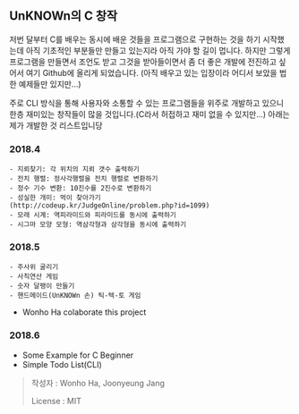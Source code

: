 ## UnKNOWn의 C 창작 

저번 달부터 C를 배우는 동시에 배운 것들을 프로그램으로 구현하는 것을 하기 시작했는데 아직 기초적인 부분들만 만들고 있는지라 아직 가야 할 길이 멉니다. 하지만 그렇게 프로그램을 만들면서 조언도 받고 그것을 받아들이면서 좀 더 좋은 개발에 전진하고 싶어서 여기 Github에 올리게 되었습니다. (아직 배우고 있는 입장이라 어디서 보았을 법한 예제들만 있지만...)

주로 CLI 방식을 통해 사용자와 소통할 수 있는 프로그램들을 위주로 개발하고 있으니 한층 재미있는 창작들이 많을 것입니다.(C라서 허접하고 재미 없을 수 있지만...) 아래는 제가 개발한 것 리스트입니당


### 2018.4

```
- 지뢰찾기: 각 위치의 지뢰 갯수 출력하기
- 전치 행렬: 정사각행렬을 전치 행렬로 변환하기
- 정수 기수 변환: 10진수를 2진수로 변환하기
- 성실한 개미: 먹이 찾아가기
(http://codeup.kr/JudgeOnline/problem.php?id=1099)
- 모래 시계: 역피라미드와 피라미드를 동시에 출력하기
- 시그마 모양 모형: 역삼각형과 삼각형을 동시에 출력하기
```

### 2018.5
```
- 주사위 굴리기
- 사칙연산 게임
- 숫자 달팽이 만들기
- 핸드메이드(UnKNOWn 손) 틱-텍-토 게임
```
- Wonho Ha colaborate this project
### 2018.6
- Some Example for C Beginner
- Simple Todo List(CLI)

> 작성자 : Wonho Ha, Joonyeung Jang<p>
> License : MIT
